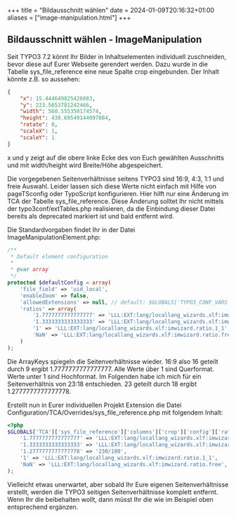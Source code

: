 +++
title = "Bildausschnitt wählen"
date = 2024-01-09T20:16:32+01:00
aliases = ["image-manipulation.html"]
+++

## Bildausschnitt wählen - ImageManipulation

Seit TYPO3 7.2 könnt Ihr Bilder in Inhaltselementen individuell zuschneiden, bevor diese auf Eurer Webseite gerendert werden. Dazu wurde in die Tabelle sys_file_reference eine neue Spalte crop eingebunden. Der Inhalt könnte z.B. so aussehen:

```json
{
    "x": 15.444649825426083,
    "y": 223.5653781242466,
    "width": 560.555350174574,
    "height": 438.69549144097084,
    "rotate": 0,
    "scaleX": 1,
    "scaleY": 1
}
```

x und y zeigt auf die obere linke Ecke des von Euch gewählten Ausschnitts und mit width/height wird Breite/Höhe abgespeichert.

Die vorgegebenen Seitenverhältnisse seitens TYPO3 sind 16:9, 4:3, 1:1 und freie Auswahl. Leider lassen sich diese Werte nicht einfach mit Hilfe von pageTSconfig oder TypoScript konfigurieren. Hier hilft nur eine Änderung im TCA der Tabelle sys_file_reference. Diese Änderung solltet Ihr nicht mittels der typo3conf/extTables.php realisieren, da die Einbindung dieser Datei bereits als deprecated markiert ist und bald entfernt wird.

Die Standardvorgaben findet Ihr in der Datei ImageManipulationElement.php:

```php
/**
 * Default element configuration
 *
 * @var array
 */
protected $defaultConfig = array(
    'file_field' => 'uid_local',
    'enableZoom' => false,
    'allowedExtensions' => null, // default: $GLOBALS['TYPO3_CONF_VARS']['GFX']['imagefile_ext']
    'ratios' => array(
        '1.7777777777777777' => 'LLL:EXT:lang/locallang_wizards.xlf:imwizard.ratio.16_9',
        '1.3333333333333333' => 'LLL:EXT:lang/locallang_wizards.xlf:imwizard.ratio.4_3',
        '1' => 'LLL:EXT:lang/locallang_wizards.xlf:imwizard.ratio.1_1',
        'NaN' => 'LLL:EXT:lang/locallang_wizards.xlf:imwizard.ratio.free',
    )
);
```

Die ArrayKeys spiegeln die Seitenverhältnisse wieder. 16:9 also 16 geteilt durch 9 ergibt 1.7777777777777777. Alle Werte über 1 sind Querformat. Werte unter 1 sind Hochformat. Im Folgenden habe ich mich für ein Seitenverhältnis von 23:18 entschieden. 23 geteilt durch 18 ergibt 1.2777777777777778.

Erstellt nun in Eurer individuellen Projekt Extension die Datei Configuration/TCA/Overrides/sys_file_reference.php mit folgendem Inhalt:

```php
<?php
$GLOBALS['TCA']['sys_file_reference']['columns']['crop']['config']['ratios'] = array(
    '1.7777777777777777' => 'LLL:EXT:lang/locallang_wizards.xlf:imwizard.ratio.16_9',
    '1.3333333333333333' => 'LLL:EXT:lang/locallang_wizards.xlf:imwizard.ratio.4_3',
    '1.2777777777777778' => '230/180',
    '1' => 'LLL:EXT:lang/locallang_wizards.xlf:imwizard.ratio.1_1',
    'NaN' => 'LLL:EXT:lang/locallang_wizards.xlf:imwizard.ratio.free',
);
```

Vielleicht etwas unerwartet, aber sobald Ihr Eure eigenen Seitenverhältnisse erstellt, werden die TYPO3 seitigen Seitenverhältnisse komplett entfernt. Wenn Ihr die beibehalten wollt, dann müsst Ihr die wie im Beispiel oben entsprechend ergänzen.
